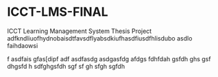 # ICCT-LMS-FINAL
ICCT Learning Management System Thesis Project
adfkndliuofhydnobaisdtfavsdflyabsdkiufhasdfiusdfhlisdubo asdlo faihdaowsi


f
asdfais 
gfas[dipf
adf
asdfasdg 
asdgasfdg afdgs
fdhfdah
gsfdh
ghs
gsf
dhgsfd
h sdfghgsfdh
sgf
sf
gh
sfgh
sgfdh

